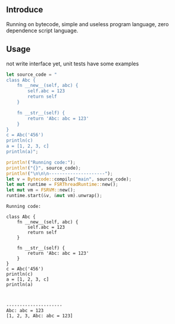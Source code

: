 ## Introduce
Running on bytecode, simple and useless program language, zero dependence script language.
## Usage

not write interface yet, unit tests have some examples

```Rust
let source_code = "
class Abc {
    fn __new__(self, abc) {
        self.abc = 123
        return self
    }

    fn __str__(self) {
        return 'Abc: abc = 123'
    }
}
c = Abc('456')
println(c)
a = [1, 2, 3, c]
println(a)";

println!("Running code:");
println!("{}", source_code);
println!("\n\n\n---------------------");
let v = Bytecode::compile("main", source_code);
let mut runtime = FSRThreadRuntime::new();
let mut vm = FSRVM::new();
runtime.start(&v, &mut vm).unwrap();
```

```
Running code:

class Abc {
    fn __new__(self, abc) {
        self.abc = 123
        return self
    }

    fn __str__(self) {
        return 'Abc: abc = 123'
    }
}
c = Abc('456')
println(c)
a = [1, 2, 3, c]
println(a)



---------------------
Abc: abc = 123
[1, 2, 3, Abc: abc = 123]
```

